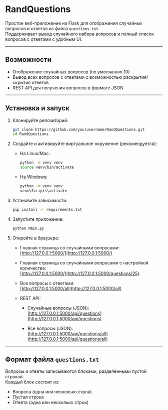 # RandQuestions

Простое веб-приложение на Flask для отображения случайных вопросов и ответов из файла `questions.txt`.  
Поддерживает вывод случайного набора вопросов и полный список вопросов с ответами с удобным UI.

---

## Возможности

- Отображение случайных вопросов (по умолчанию 10)
- Вывод всех вопросов с ответами с возможностью раскрытия/скрытия ответов
- REST API для получения вопросов в формате JSON

---

## Установка и запуск

1. Клонируйте репозиторий:

    ```bash
    git clone https://github.com/yourusername/RandQuestions.git
    cd RandQuestions
    ```

2. Создайте и активируйте виртуальное окружение (рекомендуется):

    - На Linux/Mac:
      ```bash
      python -m venv venv
      source venv/bin/activate
      ```
    - На Windows:
      ```bash
      python -m venv venv
      venv\Scripts\activate
      ```

3. Установите зависимости:

    ```bash
    pip install -r requirements.txt
    ```

4. Запустите приложение:

    ```bash
    python Main.py
    ```

5. Откройте в браузере:

    - Главная страница со случайными вопросами:  
      [http://127.0.0.1:5000/](http://127.0.0.1:5000/)

    - Главная страница со случайными вопросами с настройкой количества:  
      [http://127.0.0.1:5000/](http://127.0.0.1:5000/questions/25)

    - Все вопросы с ответами:  
      [http://127.0.0.1:5000/all](http://127.0.0.1:5000/all)

    - REST API:

      - Случайные вопросы (JSON):  
        [http://127.0.0.1:5000/api/questions](http://127.0.0.1:5000/api/questions)

      - Все вопросы (JSON):  
        [http://127.0.0.1:5000/api/questions/all](http://127.0.0.1:5000/api/questions/all)

---

## Формат файла `questions.txt`

Вопросы и ответы записываются блоками, разделёнными пустой строкой.  
Каждый блок состоит из:

- Вопроса (одна или несколько строк)
- Пустая строка
- Ответа (одна или несколько строк)

